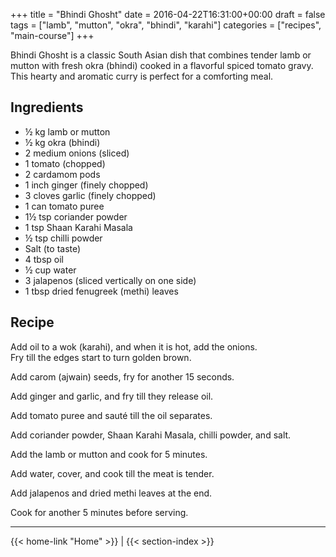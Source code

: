 +++
title = "Bhindi Ghosht"
date = 2016-04-22T16:31:00+00:00
draft = false
tags = ["lamb", "mutton", "okra", "bhindi", "karahi"]
categories = ["recipes", "main-course"]
+++

Bhindi Ghosht is a classic South Asian dish that combines tender lamb or mutton with fresh okra (bhindi) cooked in a flavorful spiced tomato gravy. This hearty and aromatic curry is perfect for a comforting meal.

## Ingredients

- ½ kg lamb or mutton  
- ½ kg okra (bhindi)  
- 2 medium onions (sliced)  
- 1 tomato (chopped)  
- 2 cardamom pods  
- 1 inch ginger (finely chopped)  
- 3 cloves garlic (finely chopped)  
- 1 can tomato puree  
- 1½ tsp coriander powder  
- 1 tsp Shaan Karahi Masala  
- ½ tsp chilli powder  
- Salt (to taste)  
- 4 tbsp oil  
- ½ cup water  
- 3 jalapenos (sliced vertically on one side)  
- 1 tbsp dried fenugreek (methi) leaves  

## Recipe

Add oil to a wok (karahi), and when it is hot, add the onions.  
Fry till the edges start to turn golden brown.  

Add carom (ajwain) seeds, fry for another 15 seconds.  

Add ginger and garlic, and fry till they release oil.  

Add tomato puree and sauté till the oil separates.  

Add coriander powder, Shaan Karahi Masala, chilli powder, and salt.  

Add the lamb or mutton and cook for 5 minutes.  

Add water, cover, and cook till the meat is tender.  

Add jalapenos and dried methi leaves at the end.  

Cook for another 5 minutes before serving.

---
{{< home-link "Home" >}} | {{< section-index >}}